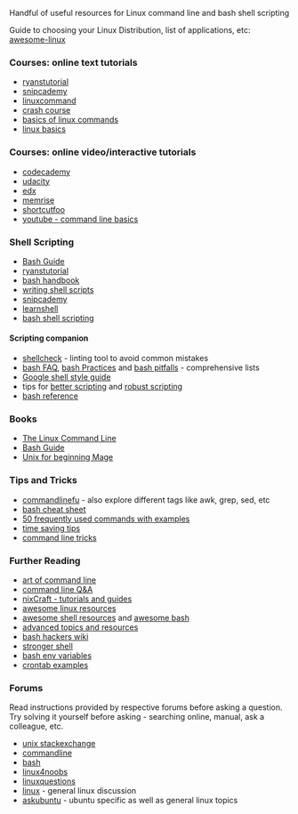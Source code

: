 Handful of useful resources for Linux command line and bash shell scripting

Guide to choosing your Linux Distribution, list of applications, etc: [awesome-linux](https://github.com/aleksandar-todorovic/awesome-linux#distributions)

### Courses: online text tutorials
* [ryanstutorial](http://ryanstutorials.net/linuxtutorial/)
* [snipcademy](http://code.snipcademy.com/tutorials/linux-command-line)
* [linuxcommand](http://linuxcommand.org/lc3_learning_the_shell.php)
* [crash course](http://cli.learncodethehardway.org/book/)
* [basics of linux commands](http://www.ee.surrey.ac.uk/Teaching/Unix/)
* [linux basics](https://miteshshah.github.io/linux/basics/)

### Courses: online video/interactive tutorials
* [codecademy](https://www.codecademy.com/learn/learn-the-command-line)
* [udacity](https://www.udacity.com/course/linux-command-line-basics--ud595)
* [edx](https://www.edx.org/course/introduction-linux-linuxfoundationx-lfs101x-0)
* [memrise](http://www.memrise.com/course/50252/shell-fu/)
* [shortcutfoo](https://www.shortcutfoo.com/app/dojos/command-line)
* [youtube - command line basics](https://www.youtube.com/watch?v=bE9DyH43C2I&list=PLVqGqrTs4ZWOhcApSWYIX_rnPMZDAClJa)

### Shell Scripting
* [Bash Guide](http://mywiki.wooledge.org/BashGuide)
* [ryanstutorial](http://ryanstutorials.net/bash-scripting-tutorial/)
* [bash handbook](https://github.com/denysdovhan/bash-handbook)
* [writing shell scripts](http://linuxcommand.org/lc3_writing_shell_scripts.php)
* [snipcademy](http://code.snipcademy.com/tutorials/shell-scripting)
* [learnshell](http://www.learnshell.org/)
* [bash shell scripting](https://en.wikibooks.org/wiki/Bash_Shell_Scripting)

#### Scripting companion
* [shellcheck](https://github.com/koalaman/shellcheck) - linting tool to avoid common mistakes
* [bash FAQ](http://mywiki.wooledge.org/BashFAQ), [bash Practices](http://mywiki.wooledge.org/BashGuide/Practices) and [bash pitfalls](http://mywiki.wooledge.org/BashPitfalls) - comprehensive lists
* [Google shell style guide](https://google.github.io/styleguide/shell.xml)
* tips for [better scripting](http://robertmuth.blogspot.in/2012/08/better-bash-scripting-in-15-minutes.html) and [robust scripting](http://www.davidpashley.com/articles/writing-robust-shell-scripts/)
* [bash reference](https://devmanual.gentoo.org/tools-reference/bash/index.html)

### Books
* [The Linux Command Line](http://linuxcommand.org/tlcl.php)
* [Bash Guide](http://mywiki.wooledge.org/BashGuide)
* [Unix for beginning Mage](http://unixmages.com/ufbm.pdf)

### Tips and Tricks
* [commandlinefu](http://www.commandlinefu.com/commands/browse/sort-by-votes) - also explore different tags like awk, grep, sed, etc
* [bash cheat sheet](http://cli.learncodethehardway.org/bash_cheat_sheet.pdf)
* [50 frequently used commands with examples](http://www.thegeekstuff.com/2010/11/50-linux-commands/)
* [time saving tips](https://www.quora.com/What-are-some-time-saving-tips-that-every-Linux-user-should-know)
* [command line tricks](http://stackoverflow.com/questions/68372/what-is-your-single-most-favorite-command-line-trick-using-bash)

### Further Reading
* [art of command line](https://github.com/jlevy/the-art-of-command-line)
* [command line Q&A](http://unix.stackexchange.com/questions/tagged/command-line)
* [nixCraft - tutorials and guides](http://www.cyberciti.biz/faq/)
* [awesome linux resources](https://github.com/itech001/awesome-linux-resources)
* [awesome shell resources](https://github.com/alebcay/awesome-shell) and [awesome bash](https://github.com/awesome-lists/awesome-bash)
* [advanced topics and resources](http://linuxcommand.org/lc3_resources.php)
* [bash hackers wiki](http://wiki.bash-hackers.org/start)
* [stronger shell](http://m.odul.us/blog/2015/8/12/stronger-shell)
* [bash env variables](http://www.tricksofthetrades.net/2015/06/14/notes-bash-env-variables/)
* [crontab examples](http://www.thegeekstuff.com/2009/06/15-practical-crontab-examples/)

### Forums
Read instructions provided by respective forums before asking a question. Try solving it yourself before asking - searching online, manual, ask a colleague, etc. 

* [unix stackexchange](http://unix.stackexchange.com/)
* [commandline](https://www.reddit.com/r/commandline)
* [bash](https://www.reddit.com/r/bash)
* [linux4noobs](https://www.reddit.com/r/linux4noobs)
* [linuxquestions](https://www.reddit.com/r/linuxquestions)
* [linux](https://www.reddit.com/r/linux) - general linux discussion
* [askubuntu](http://askubuntu.com/questions/tagged/command-line?sort=votes&pageSize=15) - ubuntu specific as well as general linux topics
